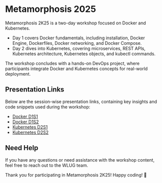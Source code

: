 # Metamorphosis 2025

Metamorphosis 2K25 is a two-day workshop focused on Docker and Kubernetes.
- Day 1 covers Docker fundamentals, including installation, Docker Engine, Dockerfiles, Docker networking, and Docker Compose.
- Day 2 dives into Kubernetes, covering microservices, REST APIs, Kubernetes architecture, Kubernetes objects, and kubectl commands.

The workshop concludes with a hands-on DevOps project, where participants integrate Docker and Kubernetes concepts for real-world deployment.

## Presentation Links

Below are the session-wise presentation links, containing key insights and code snippets used during the workshop:

- [Docker D1S1](https://www.canva.com/design/DAGbBVZCSf8/Q0rC9162D9x_dnwBBl46yA/view?utm_content=DAGbBVZCSf8&utm_campaign=designshare&utm_medium=link2&utm_source=uniquelinks&utlId=h66273de565#1)
- [Docker D1S2](https://www.canva.com/design/DAGbBas83TI/X8aWnXZydsexXN-ehLDEUA/view?utm_content=DAGbBas83TI&utm_campaign=designshare&utm_medium=link2&utm_source=uniquelinks&utlId=h91986ab748#1)
- [Kubernetes D2S1](https://www.canva.com/design/DAGbBROkf_s/StQEcZ6dgMRmeeQtqwlvDA/view?utm_content=DAGbBROkf_s&utm_campaign=designshare&utm_medium=link2&utm_source=uniquelinks&utlId=h485eb2dc49#1)
- [Kubernetes D2S2](https://www.canva.com/design/DAGbBXnNDvU/EugiXjkDVf3KD6c7ieJ0vw/view?utm_content=DAGbBXnNDvU&utm_campaign=designshare&utm_medium=link2&utm_source=uniquelinks&utlId=h20d8f00b2e#1)


## Need Help

If you have any questions or need assistance with the workshop content, feel free to reach out to the WLUG team.

Thank you for participating in Metamorphosis 2K25! Happy coding! 🚀
